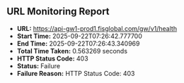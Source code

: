 ## URL Monitoring Report

- **URL:** https://api-gw1-prod1.fisglobal.com/gw/v1/health
- **Start Time:** 2025-09-22T07:26:42.777700
- **End Time:** 2025-09-22T07:26:43.340969
- **Total Time Taken:** 0.563269 seconds
- **HTTP Status Code:** 403
- **Status:** Failure
- **Failure Reason:** HTTP Status Code: 403
